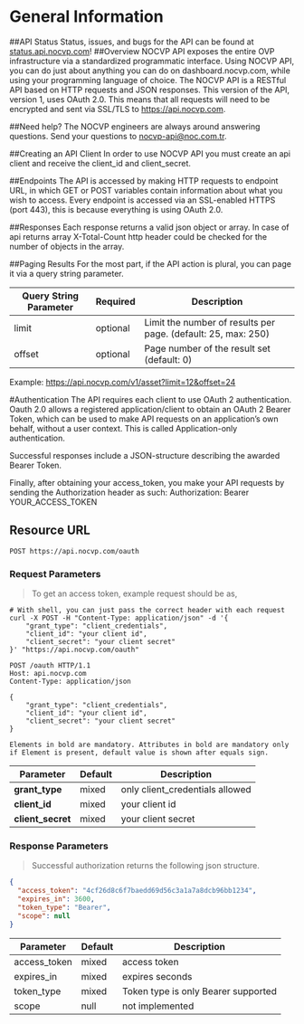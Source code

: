 
# General Information

##API Status
Status, issues, and bugs for the API can be found at <a href='http://status.api.nocvp.com/'>status.api.nocvp.com</a>!
##Overview
NOCVP API exposes the entire OVP infrastructure via a standardized programmatic interface. Using NOCVP API, you can do just about anything you can do on dashboard.nocvp.com, while using your programming language of choice.
The NOCVP API is a RESTful API based on HTTP requests and JSON responses. 
This version of the API, version 1, uses OAuth 2.0. This means that all requests will need to be encrypted and sent via SSL/TLS to https://api.nocvp.com. 

##Need help?
The NOCVP engineers are always around answering questions. Send your questions to nocvp-api@noc.com.tr.

##Creating an API Client
In order to use NOCVP API you must create an api client and receive the client_id and client_secret.

##Endpoints
The API is accessed by making HTTP requests to endpoint URL, in which GET or POST variables contain information about what you wish to access. Every endpoint is accessed via an SSL-enabled HTTPS (port 443), this is because everything is using OAuth 2.0.

##Responses
Each response returns a valid json object or array. In case of api returns array X-Total-Count http header could be checked for the number of objects in the array.

##Paging Results
For the most part, if the API action is plural, you can page it via a query string parameter.

Query String Parameter | Required | Description
--------- | ------- | -----------
limit | optional | Limit the number of results per page. (default: 25, max: 250)
offset | optional | Page number of the result set (default: 0)

Example:
https://api.nocvp.com/v1/asset?limit=12&offset=24

#Authentication
The API requires each client to use OAuth 2 authentication. Oauth 2.0 allows a registered application/client to obtain an OAuth 2 Bearer Token, which can be used to make API requests on an application’s own behalf, without a user context. This is called Application-only authentication.

Successful responses include a JSON-structure describing the awarded Bearer Token.

Finally, after obtaining your access_token, you make your API requests by sending the Authorization header as such:
Authorization: Bearer YOUR_ACCESS_TOKEN

## Resource URL

`POST https://api.nocvp.com/oauth`

### Request Parameters

> To get an access token, example request should be as,

```shell
# With shell, you can just pass the correct header with each request
curl -X POST -H "Content-Type: application/json" -d '{
    "grant_type": "client_credentials",
    "client_id": "your client id",
    "client_secret": "your client secret"
}' "https://api.nocvp.com/oauth"
```

```http
POST /oauth HTTP/1.1
Host: api.nocvp.com
Content-Type: application/json

{
    "grant_type": "client_credentials",
    "client_id": "your client id",
    "client_secret": "your client secret"
}
```

`Elements in bold are mandatory. Attributes in bold are mandatory only if Element is present, default value is shown after equals sign.`

Parameter | Default | Description
--------- | ------- | -----------
<b>grant_type</b> | mixed | only client_credentials allowed
<b>client_id</b> | mixed | your client id
<b>client_secret</b> | mixed | your client secret

### Response Parameters

> Successful authorization returns the following json structure.

```json
{
  "access_token": "4cf26d8c6f7baedd69d56c3a1a7a8dcb96bb1234",
  "expires_in": 3600,
  "token_type": "Bearer",
  "scope": null
}
```

Parameter | Default | Description
--------- | ------- | -----------
access_token | mixed | access token
expires_in | mixed | expires seconds
token_type | mixed | Token type is only Bearer supported
scope | null | not implemented
